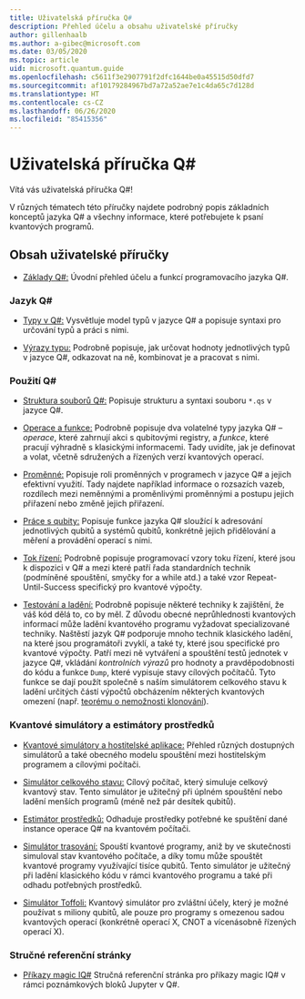 ```yaml
---
title: Uživatelská příručka Q#
description: Přehled účelu a obsahu uživatelské příručky
author: gillenhaalb
ms.author: a-gibec@microsoft.com
ms.date: 03/05/2020
ms.topic: article
uid: microsoft.quantum.guide
ms.openlocfilehash: c5611f3e2907791f2dfc1644be0a45515d50dfd7
ms.sourcegitcommit: af10179284967bd7a72a52ae7e1c4da65c7d128d
ms.translationtype: HT
ms.contentlocale: cs-CZ
ms.lasthandoff: 06/26/2020
ms.locfileid: "85415356"
---
```

# <a name="the-q-user-guide"></a>Uživatelská příručka Q#

Vítá vás uživatelská příručka Q#! 

V různých tématech této příručky najdete podrobný popis základních konceptů jazyka Q# a všechny informace, které potřebujete k psaní kvantových programů.

## <a name="user-guide-contents"></a>Obsah uživatelské příručky

- [Základy Q#:](xref:microsoft.quantum.guide.basics) Úvodní přehled účelu a funkcí programovacího jazyka Q#. 

### <a name="q-language"></a>Jazyk Q#

- [Typy v Q#:](xref:microsoft.quantum.guide.types) Vysvětluje model typů v jazyce Q# a popisuje syntaxi pro určování typů a práci s nimi.

- [Výrazy typu:](xref:microsoft.quantum.guide.expressions) Podrobně popisuje, jak určovat hodnoty jednotlivých typů v jazyce Q#, odkazovat na ně, kombinovat je a pracovat s nimi. 

### <a name="using-q"></a>Použití Q#

- [Struktura souborů Q#:](xref:microsoft.quantum.guide.filestructure) Popisuje strukturu a syntaxi souboru `*.qs` v jazyce Q#.

- [Operace a funkce:](xref:microsoft.quantum.guide.operationsfunctions) Podrobně popisuje dva volatelné typy jazyka Q# – *operace*, které zahrnují akci s qubitovými registry, a *funkce*, které pracují výhradně s klasickými informacemi. 
    Tady uvidíte, jak je definovat a volat, včetně sdružených a řízených verzí kvantových operací.

- [Proměnné:](xref:microsoft.quantum.guide.variables) Popisuje roli proměnných v programech v jazyce Q# a jejich efektivní využití. 
    Tady najdete například informace o rozsazích vazeb, rozdílech mezi neměnnými a proměnlivými proměnnými a postupu jejich přiřazení nebo změně jejich přiřazení.

- [Práce s qubity:](xref:microsoft.quantum.guide.qubits) Popisuje funkce jazyka Q# sloužící k adresování jednotlivých qubitů a systémů qubitů, konkrétně jejich přidělování a měření a provádění operací s nimi. 

- [Tok řízení:](xref:microsoft.quantum.guide.controlflow) Podrobně popisuje programovací vzory toku řízení, které jsou k dispozici v Q# a mezi které patří řada standardních technik (podmíněné spouštění, smyčky for a while atd.) a také vzor Repeat-Until-Success specifický pro kvantové výpočty.

- [Testování a ladění:](xref:microsoft.quantum.guide.testingdebugging) Podrobně popisuje některé techniky k zajištění, že váš kód dělá to, co by měl. 
    Z důvodu obecné neprůhlednosti kvantových informací může ladění kvantového programu vyžadovat specializované techniky. 
    Naštěstí jazyk Q# podporuje mnoho technik klasického ladění, na které jsou programátoři zvyklí, a také ty, které jsou specifické pro kvantové výpočty. Patří mezi ně vytváření a spouštění testů jednotek v jazyce Q#, vkládání *kontrolních výrazů* pro hodnoty a pravděpodobnosti do kódu a funkce `Dump`, které vypisuje stavy cílových počítačů. 
    Tyto funkce se dají použít společně s naším simulátorem celkového stavu k ladění určitých částí výpočtů obcházením některých kvantových omezení (např. [teorému o nemožnosti klonování](xref:microsoft.quantum.concepts.pauli)).

### <a name="quantum-simulators-and-resource-estimators"></a>Kvantové simulátory a estimátory prostředků

- [Kvantové simulátory a hostitelské aplikace:](xref:microsoft.quantum.machines) Přehled různých dostupných simulátorů a také obecného modelu spouštění mezi hostitelským programem a cílovými počítači.

- [Simulátor celkového stavu:](xref:microsoft.quantum.machines.full-state-simulator) Cílový počítač, který simuluje celkový kvantový stav. Tento simulátor je užitečný při úplném spouštění nebo ladění menších programů (méně než pár desítek qubitů).

- [Estimátor prostředků:](xref:microsoft.quantum.machines.resources-estimator) Odhaduje prostředky potřebné ke spuštění dané instance operace Q# na kvantovém počítači.

- [Simulátor trasování:](xref:microsoft.quantum.machines.qc-trace-simulator.intro) Spouští kvantové programy, aniž by ve skutečnosti simuloval stav kvantového počítače, a díky tomu může spouštět kvantové programy využívající tisíce qubitů. Tento simulátor je užitečný při ladění klasického kódu v rámci kvantového programu a také při odhadu potřebných prostředků.

- [Simulátor Toffoli:](xref:microsoft.quantum.machines.toffoli-simulator) Kvantový simulátor pro zvláštní účely, který je možné používat s miliony qubitů, ale pouze pro programy s omezenou sadou kvantových operací (konkrétně operací X, CNOT a vícenásobně řízených operací X).

### <a name="quick-reference-pages"></a>Stručné referenční stránky

- [Příkazy magic IQ#](xref:microsoft.quantum.guide.quickref.iqsharp) Stručná referenční stránka pro příkazy magic IQ# v rámci poznámkových bloků Jupyter v Q#.
